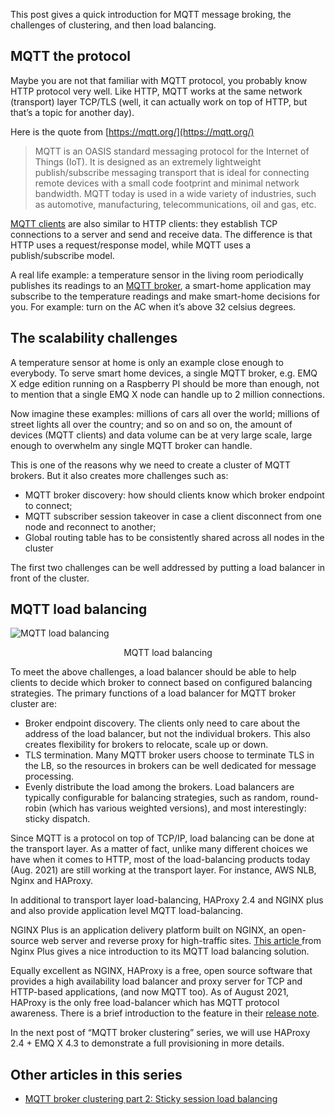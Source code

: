 This post gives a quick introduction for MQTT message broking, the challenges of clustering, and then load balancing.


## MQTT the protocol

Maybe you are not that familiar with MQTT protocol, you probably know HTTP protocol very well. Like HTTP, MQTT works at the same network (transport) layer TCP/TLS (well, it can actually work on top of HTTP, but that’s a topic for another day).

Here is the quote from [https://mqtt.org/](https://mqtt.org/) 

> MQTT is an OASIS standard messaging protocol for the Internet of Things (IoT). It is designed as an extremely lightweight publish/subscribe messaging transport that is ideal for connecting remote devices with a small code footprint and minimal network bandwidth. MQTT today is used in a wide variety of industries, such as automotive, manufacturing, telecommunications, oil and gas, etc.

[MQTT clients](https://www.emqx.com/en/blog/introduction-to-the-commonly-used-mqtt-client-library) are also similar to HTTP clients: they establish TCP connections to a server and send and receive data. The difference is that HTTP uses a request/response model, while MQTT uses a publish/subscribe model.

A real life example: a temperature sensor in the living room periodically publishes its readings to an [MQTT broker](https://www.emqx.io), a smart-home application may subscribe to the temperature readings and make smart-home decisions for you. For example: turn on the AC when it’s above 32 celsius degrees.



## The scalability challenges

A temperature sensor at home is only an example close enough to everybody. To serve smart home devices, a single MQTT broker, e.g. EMQ X edge edition running on a Raspberry PI should be more than enough, not to mention that a single EMQ X node can handle up to 2 million connections.

Now imagine these examples: millions of cars all over the world; millions of street lights all over the country; and so on and so on, the amount of devices (MQTT clients) and data volume can be at very large scale, large enough to overwhelm any single MQTT broker can handle. 

This is one of the reasons why we need to create a cluster of MQTT brokers. But it also creates more challenges such as:

- MQTT broker discovery: how should clients know which broker endpoint to connect;
- MQTT subscriber session takeover in case a client disconnect from one node and reconnect to another;
- Global routing table has to be consistently shared across all nodes in the cluster

The first two challenges can be well addressed by putting a load balancer in front of the cluster.



## MQTT load balancing

![MQTT load balancing](https://static.emqx.net/images/017284bd21723e22993d75f2305jjsjajs.png)

<p align="center">MQTT load balancing</p>


To meet the above challenges, a load balancer should be able to help clients to decide which broker to connect based on configured balancing strategies. The primary functions of a load balancer for MQTT broker cluster are:

- Broker endpoint discovery. The clients only need to care about the address of the load balancer, but not the individual brokers. This also creates flexibility for brokers to relocate, scale up or down.
- TLS termination. Many MQTT broker users choose to terminate TLS in the LB, so the resources in brokers can be well dedicated for message processing.
- Evenly distribute the load among the brokers. Load balancers are typically configurable for balancing strategies, such as random, round-robin (which has various weighted versions), and most interestingly: sticky dispatch.

Since MQTT is a protocol on top of TCP/IP, load balancing can be done at the transport layer. As a matter of fact, unlike many different choices we have when it comes to HTTP, most of the load-balancing products today (Aug. 2021) are still working at the transport layer. For instance, AWS NLB, Nginx and HAProxy.

In additional to transport layer load-balancing, HAProxy 2.4 and NGINX plus and also provide application level MQTT load-balancing.

NGINX Plus is an application delivery platform built on NGINX, an open-source web server and reverse proxy for high-traffic sites. [This article ](https://www.nginx.com/blog/nginx-plus-iot-load-balancing-mqtt/)from Nginx Plus gives a nice introduction to its MQTT load balancing solution.

Equally excellent as NGINX, HAProxy is a free, open source software that provides a high availability load balancer and proxy server for TCP and HTTP-based applications, (and now MQTT too). As of August 2021, HAProxy is the only free load-balancer which has MQTT protocol awareness. There is a brief introduction to the feature in their [release note](https://www.haproxy.com/blog/announcing-haproxy-2-4/). 

In the next post of “MQTT broker clustering” series, we will use HAProxy 2.4 + EMQ X 4.3 to demonstrate a full provisioning in more details.

## Other articles in this series

- [MQTT broker clustering part 2: Sticky session load balancing](https://www.emqx.com/en/blog/mqtt-broker-clustering-part-2-sticky-session-load-balancing)

